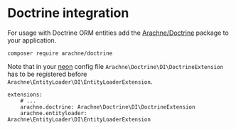 Doctrine integration
====

For usage with Doctrine ORM entities add the [Arachne/Doctrine](https://github.com/Arachne/Doctrine) package to your application.

```
composer require arachne/doctrine
```

Note that in your [neon](http://ne-on.org/) config file `Arachne\Doctrine\DI\DoctrineExtension` has to be registered before `Arachne\EntityLoader\DI\EntityLoaderExtension`.

```
extensions:
    # ...
    arachne.doctrine: Arachne\Doctrine\DI\DoctrineExtension
    arachne.entityloader: Arachne\EntityLoader\DI\EntityLoaderExtension
```
